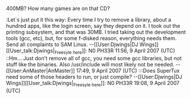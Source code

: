 400MB? How many games are on that CD?

:Let`s just put it this way: Every time I try to remove a library, about a hundred apps, like the login screen, say they depend on it. I took out the printing subsystem, and that was 30MB. I tried taking out the development tools (gcc, etc), but, for some f-disked reason, everything needs them. Send all complaints to SAM Linux. --[[User:Djwings|DJ Wings]][[User_talk:Djwings|<sub>Freesyle here</sub>]]: N0 PH33R 11:56, 9 April 2007 (UTC)
::Hm... Just don't remove all of gcc, you need some gcc libraries, but not stuff like the binaries. Also /usr/include will most likely not be needed. --[[User:AnMaster|AnMaster]] 17:49, 9 April 2007 (UTC)
:::Does SuperTux need some of those headers to run, or just compile? --[[User:Djwings|DJ Wings]][[User_talk:Djwings|<sub>Freesyle here</sub>]]: N0 PH33R 19:08, 9 April 2007 (UTC)

